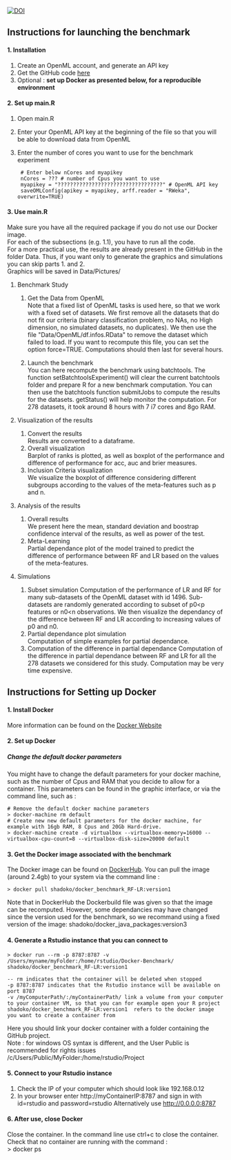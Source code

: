 [![DOI](https://zenodo.org/badge/65920602.svg)](https://zenodo.org/badge/latestdoi/65920602)


## Instructions for launching the benchmark

#### 1. Installation
1. Create an OpenML account, and generate an API key
2. Get the GitHub code [here](https://github.com/RaphaelCouronne/Benchmark_RF-LR_OpenML)
3. Optional : **set up Docker as presented below, for a reproducible environment**


#### 2. Set up main.R
1. Open main.R 
2. Enter your OpenML API key at the beginning of the file so that you will be able to download data from OpenML
3. Enter the number of cores you want to use for the benchmark experiment  

		# Enter below nCores and myapikey  
		nCores = ??? # number of Cpus you want to use   
		myapikey = "??????????????????????????????????" # OpenML API key  
		saveOMLConfig(apikey = myapikey, arff.reader = "RWeka", overwrite=TRUE)  

#### 3. Use main.R

Make sure you have all the required package if you do not use our Docker image.  
For each of the subsections (e.g. 1.1), you have to run all the code.  
For a more practical use, the results are already present in the GitHub in the folder Data. Thus, if you want only to generate the graphics and simulations you can skip parts 1. and 2.  
Graphics will be saved in Data/Pictures/

1. Benchmark Study
	1. Get the Data from OpenML  
Note that a fixed list of OpenML tasks is used here, so that we work with a fixed set of datasets. We first remove all the datasets that do not fit our criteria (binary classification problem, no NAs, no High dimension, no simulated datasets, no duplicates). We then use the file "Data/OpenML/df.infos.RData" to remove the dataset which failed to load. If you want to recompute this file, you can set the option force=TRUE. Computations should then last for several hours.

	2. Launch the benchmark  
You can here recompute the benchmark using batchtools. The function setBatchtoolsExperiment() will clear the current batchtools folder and prepare R for a new benchmark computation. You can then use the batchtools function submitJobs to compute the results for the datasets. getStatus() will help monitor the computation. For 278 datasets, it took around 8 hours with 7 i7 cores and 8go RAM.
2. Visualization of the results
	1. Convert the results  
Results are converted to a dataframe.
	2. Overall visualization  
Barplot of ranks is plotted, as well as boxplot of the performance and difference of performance for acc, auc and brier measures.
	3. Inclusion Criteria visualization  
We visualize the boxplot of difference considering different subgroups according to the values of the meta-features such as p and n.  
  
3. Analysis of the results  
	1. Overall results  
We present here the mean, standard deviation and boostrap confidence interval of the results, as well as power of the test.
	2. Meta-Learning  
Partial dependance plot of the model trained to predict the difference of performance between RF and LR based on the values of the meta-features.

4. Simulations
	1. Subset simulation
Computation of the performance of LR and RF for many sub-datasets of the OpenML dataset with id 1496. Sub-datasets are randomly generated according to subset of p0<p features or n0<n observations. We then visualize the dependancy of the difference between RF and LR according to increasing values of p0 and n0.
	2. Partial dependance plot simulation  
Computation of simple examples for partial dependance.
	3. Computation of the difference in partial dependance
Computation of the difference in partial dependance between RF and LR for all the 278 datasets we considered for this study. Computation may be very time expensive.




## Instructions for Setting up Docker

#### 1. Install Docker
More information can be found on the [Docker Website](https://docs.docker.com/engine/installation/)

#### 2. Set up Docker

##### Change the default docker parameters
You might have to change the default parameters for your docker machine, such as the number of Cpus and RAM that you decide to allow for a container. This parameters can be found in the graphic interface, or via the command line, such as :

	# Remove the default docker machine parameters  
	> docker-machine rm default   
	# Create new new default parameters for the docker machine, for example with 16gb RAM, 8 Cpus and 20Gb Hard-drive.  
	> docker-machine create -d virtualbox --virtualbox-memory=16000 --virtualbox-cpu-count=8 --virtualbox-disk-size=20000 default  


#### 3. Get the Docker image associated with the benchmark
The Docker image can be found on [DockerHub](https://hub.docker.com/r/shadoko/docker_benchmark_RF-LR/). You can pull the image (around 2.4gb) to your system via the command line :

	> docker pull shadoko/docker_benchmark_RF-LR:version1

Note that in DockerHub the Dockerbuild file was given so that the image can be recomputed. However, some dependancies may have changed since the version used for the benchmark, so we recommand using a fixed version of the image: shadoko/docker_java_packages:version3

#### 4. Generate a Rstudio instance that you can connect to
    > docker run --rm -p 8787:8787 -v /Users/myname/myFolder:/home/rstudio/Docker-Benchmark/ shadoko/docker_benchmark_RF-LR:version1

    -- rm indicates that the container will be deleted when stopped
    -p 8787:8787 indicates that the Rstudio instance will be available on port 8787
    -v /myComputerPath/:/myContainerPath/ link a volume from your computer to your container VM, so that you can for example open your R project
    shadoko/docker_benchmark_RF-LR:version1  refers to the docker image you want to create a container from

Here you should link your docker container with a folder containing the GitHub project.  
Note : for windows OS syntax is different, and the User Public is recommended for rights issues /c/Users/Public/MyFolder:/home/rstudio/Project 


#### 5. Connect to your Rstudio instance
1. Check the IP of your computer which should look like 192.168.0.12
2. In your browser enter http://myContainerIP:8787 and sign in with id=rstudio and password=rstudio
Alternatively use http://0.0.0.0:8787

#### 6. After use, close Docker
Close the container. In the command line use ctrl+c to close the container.  
Check that no container are running with the command :  
	> docker ps



